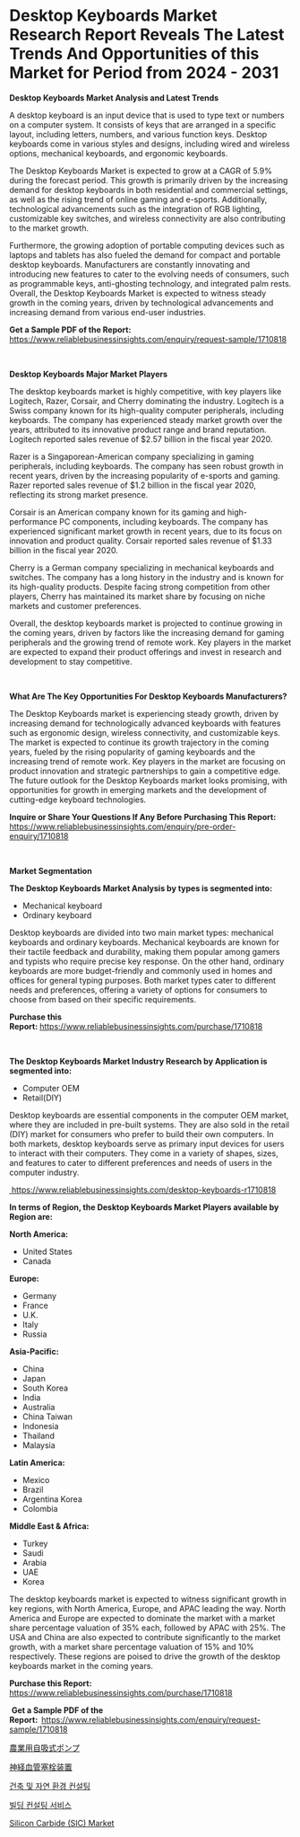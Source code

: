 <p><h1>Desktop Keyboards Market Research Report Reveals The Latest Trends And Opportunities of this Market for Period from 2024 - 2031</h1></p><p><strong>Desktop Keyboards Market Analysis and Latest Trends</strong></p>
<p><p>A desktop keyboard is an input device that is used to type text or numbers on a computer system. It consists of keys that are arranged in a specific layout, including letters, numbers, and various function keys. Desktop keyboards come in various styles and designs, including wired and wireless options, mechanical keyboards, and ergonomic keyboards.</p><p>The Desktop Keyboards Market is expected to grow at a CAGR of 5.9% during the forecast period. This growth is primarily driven by the increasing demand for desktop keyboards in both residential and commercial settings, as well as the rising trend of online gaming and e-sports. Additionally, technological advancements such as the integration of RGB lighting, customizable key switches, and wireless connectivity are also contributing to the market growth.</p><p>Furthermore, the growing adoption of portable computing devices such as laptops and tablets has also fueled the demand for compact and portable desktop keyboards. Manufacturers are constantly innovating and introducing new features to cater to the evolving needs of consumers, such as programmable keys, anti-ghosting technology, and integrated palm rests. Overall, the Desktop Keyboards Market is expected to witness steady growth in the coming years, driven by technological advancements and increasing demand from various end-user industries.</p></p>
<p><strong>Get a Sample PDF of the Report:&nbsp;</strong> <a href="https://www.reliablebusinessinsights.com/enquiry/request-sample/1710818">https://www.reliablebusinessinsights.com/enquiry/request-sample/1710818</a></p>
<p>&nbsp;</p>
<p><strong>Desktop Keyboards Major Market Players</strong></p>
<p><p>The desktop keyboards market is highly competitive, with key players like Logitech, Razer, Corsair, and Cherry dominating the industry. Logitech is a Swiss company known for its high-quality computer peripherals, including keyboards. The company has experienced steady market growth over the years, attributed to its innovative product range and brand reputation. Logitech reported sales revenue of $2.57 billion in the fiscal year 2020.</p><p>Razer is a Singaporean-American company specializing in gaming peripherals, including keyboards. The company has seen robust growth in recent years, driven by the increasing popularity of e-sports and gaming. Razer reported sales revenue of $1.2 billion in the fiscal year 2020, reflecting its strong market presence.</p><p>Corsair is an American company known for its gaming and high-performance PC components, including keyboards. The company has experienced significant market growth in recent years, due to its focus on innovation and product quality. Corsair reported sales revenue of $1.33 billion in the fiscal year 2020.</p><p>Cherry is a German company specializing in mechanical keyboards and switches. The company has a long history in the industry and is known for its high-quality products. Despite facing strong competition from other players, Cherry has maintained its market share by focusing on niche markets and customer preferences.</p><p>Overall, the desktop keyboards market is projected to continue growing in the coming years, driven by factors like the increasing demand for gaming peripherals and the growing trend of remote work. Key players in the market are expected to expand their product offerings and invest in research and development to stay competitive.</p></p>
<p>&nbsp;</p>
<p><strong>What Are The Key Opportunities For Desktop Keyboards Manufacturers?</strong></p>
<p><p>The Desktop Keyboards market is experiencing steady growth, driven by increasing demand for technologically advanced keyboards with features such as ergonomic design, wireless connectivity, and customizable keys. The market is expected to continue its growth trajectory in the coming years, fueled by the rising popularity of gaming keyboards and the increasing trend of remote work. Key players in the market are focusing on product innovation and strategic partnerships to gain a competitive edge. The future outlook for the Desktop Keyboards market looks promising, with opportunities for growth in emerging markets and the development of cutting-edge keyboard technologies.</p></p>
<p><strong>Inquire or Share Your Questions If Any Before Purchasing This Report:</strong> <a href="https://www.reliablebusinessinsights.com/enquiry/pre-order-enquiry/1710818">https://www.reliablebusinessinsights.com/enquiry/pre-order-enquiry/1710818</a></p>
<p>&nbsp;</p>
<p><strong>Market Segmentation</strong></p>
<p><strong>The Desktop Keyboards Market Analysis by types is segmented into:</strong></p>
<p><ul><li>Mechanical keyboard</li><li>Ordinary keyboard</li></ul></p>
<p><p>Desktop keyboards are divided into two main market types: mechanical keyboards and ordinary keyboards. Mechanical keyboards are known for their tactile feedback and durability, making them popular among gamers and typists who require precise key response. On the other hand, ordinary keyboards are more budget-friendly and commonly used in homes and offices for general typing purposes. Both market types cater to different needs and preferences, offering a variety of options for consumers to choose from based on their specific requirements.</p></p>
<p><strong>Purchase this Report:&nbsp;</strong><a href="https://www.reliablebusinessinsights.com/purchase/1710818">https://www.reliablebusinessinsights.com/purchase/1710818</a></p>
<p>&nbsp;</p>
<p><strong>The Desktop Keyboards Market Industry Research by Application is segmented into:</strong></p>
<p><ul><li>Computer OEM</li><li>Retail(DIY)</li></ul></p>
<p><p>Desktop keyboards are essential components in the computer OEM market, where they are included in pre-built systems. They are also sold in the retail (DIY) market for consumers who prefer to build their own computers. In both markets, desktop keyboards serve as primary input devices for users to interact with their computers. They come in a variety of shapes, sizes, and features to cater to different preferences and needs of users in the computer industry.</p></p>
<p><a href="https://www.reliablebusinessinsights.com/desktop-keyboards-r1710818">&nbsp;https://www.reliablebusinessinsights.com/desktop-keyboards-r1710818</a></p>
<p><strong>In terms of Region, the Desktop Keyboards Market Players available by Region are:</strong></p>
<p>
    <p> <strong> North America: </strong>
        <ul>
            <li>United States</li>
            <li>Canada</li>
        </ul>
        </p> 
    <p> <strong> Europe: </strong>
        <ul>
            <li>Germany</li>
            <li>France</li>
            <li>U.K.</li>
            <li>Italy</li>
            <li>Russia</li>
        </ul>
        </p> 
    <p> <strong> Asia-Pacific: </strong>
        <ul>
            <li>China</li>
            <li>Japan</li>
            <li>South Korea</li>
            <li>India</li>
            <li>Australia</li>
            <li>China Taiwan</li>
            <li>Indonesia</li>
            <li>Thailand</li>
            <li>Malaysia</li>
        </ul>
        </p> 
    <p> <strong> Latin America: </strong>
        <ul>
            <li>Mexico</li>
            <li>Brazil</li>
            <li>Argentina Korea</li>
            <li>Colombia</li>
        </ul>
        </p> 
    <p> <strong> Middle East & Africa: </strong>
        <ul>
            <li>Turkey</li>
            <li>Saudi</li>
            <li>Arabia</li>
            <li>UAE</li>
            <li>Korea</li>
        </ul>
    </p>
    </p>
<p><p>The desktop keyboards market is expected to witness significant growth in key regions, with North America, Europe, and APAC leading the way. North America and Europe are expected to dominate the market with a market share percentage valuation of 35% each, followed by APAC with 25%. The USA and China are also expected to contribute significantly to the market growth, with a market share percentage valuation of 15% and 10% respectively. These regions are poised to drive the growth of the desktop keyboards market in the coming years.</p></p>
<p><strong>Purchase this Report: </strong><a href="https://www.reliablebusinessinsights.com/purchase/1710818">https://www.reliablebusinessinsights.com/purchase/1710818</a></p>
<p>&nbsp;<strong>Get a Sample PDF of the Report:&nbsp;&nbsp;</strong><a href="https://www.reliablebusinessinsights.com/enquiry/request-sample/1710818">https://www.reliablebusinessinsights.com/enquiry/request-sample/1710818</a></p>
<p><strong></strong></p>
<p><p><a href="https://github.com/JacksonWiza1924/Market-Research-Report-List-2/blob/main/8531322140022.md">農業用自吸式ポンプ</a></p><p><a href="https://github.com/hwbcz413288296/Market-Research-Report-List-2/blob/main/1197123140021.md">神経血管塞栓装置</a></p><p><a href="https://github.com/joannescott9078/Market-Research-Report-List-1/blob/main/9795515147929.md">건축 및 자연 환경 컨설팅</a></p><p><a href="https://github.com/khairinauzunul/Market-Research-Report-List-1/blob/main/3398961147930.md">빌딩 컨설팅 서비스</a></p><p><a href="https://github.com/dx0328/Market-Research-Report-List-3/blob/main/silicon-carbide-sic-market.md">Silicon Carbide (SIC) Market</a></p></p>